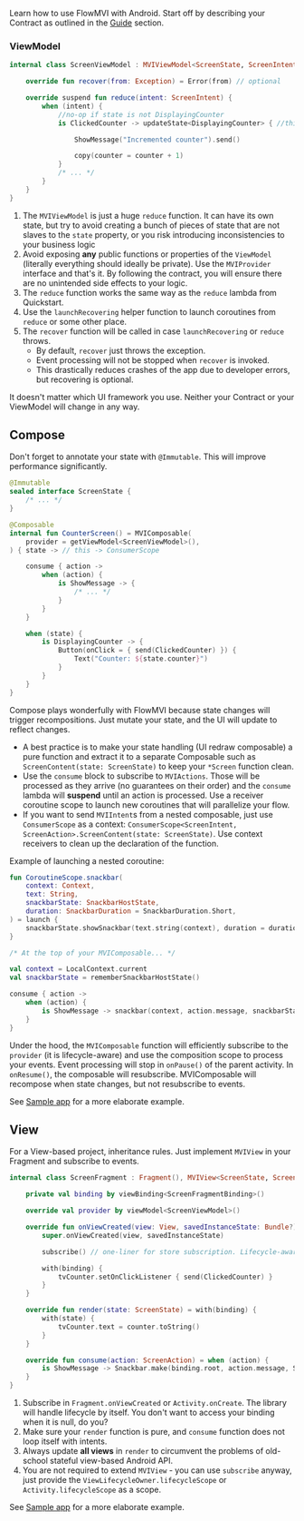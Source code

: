 Learn how to use FlowMVI with Android.
Start off by describing your Contract as outlined in the [Guide](usage.md) section.

### ViewModel

```kotlin
internal class ScreenViewModel : MVIViewModel<ScreenState, ScreenIntent, ScreenAction>(initialState = Loading) {

    override fun recover(from: Exception) = Error(from) // optional

    override suspend fun reduce(intent: ScreenIntent) {
        when (intent) {
            //no-op if state is not DisplayingCounter
            is ClickedCounter -> updateState<DisplayingCounter> { //this -> DisplayingCounter

                ShowMessage("Incremented counter").send()

                copy(counter = counter + 1)
            }
            /* ... */
        }
    }
}
```

1. The `MVIViewModel` is just a huge `reduce` function. It can have its own state, but try to avoid creating a bunch of
   pieces of state that are not slaves to the `state` property, or you risk introducing inconsistencies to your business
   logic
2. Avoid exposing **any** public functions or properties of the `ViewModel`
   (literally everything should ideally be private). Use the `MVIProvider` interface and that's
   it. By following the contract, you will ensure there are no unintended side effects to your logic.
3. The `reduce` function works the same way as the `reduce` lambda from Quickstart.
4. Use the `launchRecovering` helper function to launch coroutines from `reduce` or some other place.
5. The `recover` function will be called in case `launchRecovering` or `reduce` throws.
    * By default, `recover` just throws the exception.
    * Event processing will not be stopped when `recover` is invoked.
    * This drastically reduces crashes of the app due to developer errors, but recovering is optional.

It doesn't matter which UI framework you use. Neither your Contract or your ViewModel will change in any way.

## Compose

Don't forget to annotate your state with `@Immutable`. This will improve performance significantly.

```kotlin
@Immutable
sealed interface ScreenState {
    /* ... */
}
```

```kotlin
@Composable
internal fun CounterScreen() = MVIComposable(
    provider = getViewModel<ScreenViewModel>(),
) { state -> // this -> ConsumerScope

    consume { action ->
        when (action) {
            is ShowMessage -> {
                /* ... */
            }
        }
    }

    when (state) {
        is DisplayingCounter -> {
            Button(onClick = { send(ClickedCounter) }) {
                Text("Counter: ${state.counter}")
            }
        }
    }
}
```

Compose plays wonderfully with FlowMVI because state changes will trigger recompositions. Just mutate your state,
and the UI will update to reflect changes.

* A best practice is to make your state handling (UI redraw composable) a pure function and extract it to a separate
  Composable such as `ScreenContent(state: ScreenState)` to keep your `*Screen` function clean.
* Use the `consume` block to subscribe to `MVIActions`. Those will be processed as they arrive (no guarantees on their
  order) and the `consume` lambda will **suspend** until an action is processed. Use a receiver coroutine scope to
  launch new coroutines that will parallelize your flow.
* If you want to send `MVIIntent`s from a nested composable, just use `ConsumerScope` as a context:
  `ConsumerScope<ScreenIntent, ScreenAction>.ScreenContent(state: ScreenState)`. Use context receivers to clean up the
  declaration of the function.

Example of launching a nested coroutine:

```kotlin
fun CoroutineScope.snackbar(
    context: Context,
    text: String,
    snackbarState: SnackbarHostState,
    duration: SnackbarDuration = SnackbarDuration.Short,
) = launch {
    snackbarState.showSnackbar(text.string(context), duration = duration)
}

/* At the top of your MVIComposable... */

val context = LocalContext.current
val snackbarState = rememberSnackbarHostState()

consume { action ->
    when (action) {
        is ShowMessage -> snackbar(context, action.message, snackbarState) // does not block action processing
    }
}
```

Under the hood, the `MVIComposable` function will efficiently subscribe to the `provider` (it is lifecycle-aware) and
use the composition scope to process your events. Event processing will stop in `onPause()` of the parent activity.
In `onResume()`, the composable will resubscribe. MVIComposable will recompose when state changes, but not
resubscribe to events.

See [Sample app](https://github.com/respawn-app/FlowMVI/blob/master/app/src/main/kotlin/pro/respawn/flowmvi/sample/compose/ComposeScreen.kt)
for a more elaborate example.

## View

For a View-based project, inheritance rules. Just implement `MVIView` in your Fragment and subscribe to events.

```kotlin
internal class ScreenFragment : Fragment(), MVIView<ScreenState, ScreenIntent, ScreenAction> {

    private val binding by viewBinding<ScreenFragmentBinding>()

    override val provider by viewModel<ScreenViewModel>()

    override fun onViewCreated(view: View, savedInstanceState: Bundle?) {
        super.onViewCreated(view, savedInstanceState)

        subscribe() // one-liner for store subscription. Lifecycle-aware and efficient.

        with(binding) {
            tvCounter.setOnClickListener { send(ClickedCounter) }
        }
    }

    override fun render(state: ScreenState) = with(binding) {
        with(state) {
            tvCounter.text = counter.toString()
        }
    }

    override fun consume(action: ScreenAction) = when (action) {
        is ShowMessage -> Snackbar.make(binding.root, action.message, Snackbar.LENGTH_SHORT).show()
    }
}
```

1. Subscribe in `Fragment.onViewCreated` or `Activity.onCreate`. The library will handle lifecycle by itself. You
   don't want to access your binding when it is null, do you?
2. Make sure your `render` function is pure, and `consume` function does not loop itself with intents.
3. Always update **all views** in `render` to circumvent the problems of old-school stateful view-based Android
   API.
4. You are not required to extend `MVIView` - you can use `subscribe` anyway, just provide
   the `ViewLifecycleOwner.lifecycleScope` or `Activity.lifecycleScope` as a scope.

See [Sample app](https://github.com/respawn-app/FlowMVI/blob/master/app/src/main/kotlin/pro/respawn/flowmvi/sample/view/BasicActivity.kt)
for a more elaborate example.
